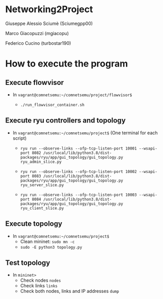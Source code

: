 # Networking2Project
Giuseppe Alessio Sciumè (Sciumegpp00)

Marco Giacopuzzi (mgiacopu)

Federico Cucino (turbostar190)

# How to execute the program
## Execute flowvisor
- In ```vagrant@comnetsemu:~/comnetsemu/project/flowvisor$```

  - ```./run_flowvisor_container.sh```

## Execute ryu controllers and topology
- In ```vagrant@comnetsemu:~/comnetsemu/project$``` (One terminal for each script)

  - ```ryu run --observe-links --ofp-tcp-listen-port 10001 --wsapi-port 8082 /usr/local/lib/python3.8/dist-packages/ryu/app/gui_topology/gui_topology.py ryu_admin_slice.py```

  - ```ryu run --observe-links --ofp-tcp-listen-port 10002 --wsapi-port 8083 /usr/local/lib/python3.8/dist-packages/ryu/app/gui_topology/gui_topology.py ryu_server_slice.py```

  - ```ryu run --observe-links --ofp-tcp-listen-port 10003 --wsapi-port 8084 /usr/local/lib/python3.8/dist-packages/ryu/app/gui_topology/gui_topology.py ryu_client_slice.py```

## Execute topology
- In ```vagrant@comnetsemu:~/comnetsemu/project$``` 
  - Clean mininet: ```sudo mn -c```
  - ```sudo -E python3 topology.py```
  
## Test topology
- In ```mininet>```
  - Check nodes ```nodes```
  - Check links ```links```
  - Check both nodes, links and IP addresses ```dump```
